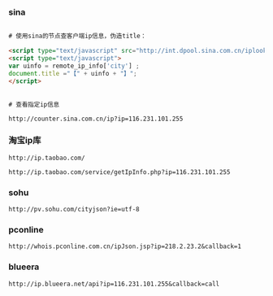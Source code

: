 ### sina

```html

# 使用sina的节点查客户端ip信息，伪造title：

<script type="text/javascript" src="http://int.dpool.sina.com.cn/iplookup/iplookup.php?format=js" charset="gb2312"></script>
<script type="text/javascript"> 
var uinfo = remote_ip_info['city'] ;
document.title ="【" + uinfo + "】";
</script>

```

```

# 查看指定ip信息

http://counter.sina.com.cn/ip?ip=116.231.101.255

```

### 淘宝ip库

```
http://ip.taobao.com/

http://ip.taobao.com/service/getIpInfo.php?ip=116.231.101.255

```

### sohu

```
http://pv.sohu.com/cityjson?ie=utf-8
```

### pconline

```
http://whois.pconline.com.cn/ipJson.jsp?ip=218.2.23.2&callback=1
```

### blueera

```
http://ip.blueera.net/api?ip=116.231.101.255&callback=call 

```

